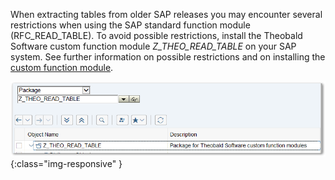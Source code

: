 When extracting tables from older SAP releases you may encounter several restrictions when using the SAP standard function module (RFC_READ_TABLE).
To avoid possible restrictions, install the Theobald Software custom function module *Z_THEO_READ_TABLE* on your SAP system. 
See further information on possible restrictions and on installing the [custom function module](../sap-customizing/custom-function-module-for-table-extraction).

![Z_THEO_READ_TABLE](/img/content/Z_THEO_READ_TABLE.png){:class="img-responsive" }
